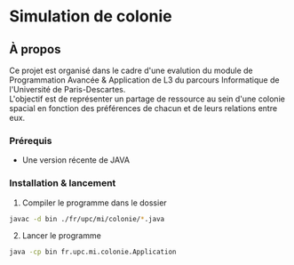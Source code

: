 # Simulation de colonie

##  À propos
Ce projet est organisé dans le cadre d'une evalution du module de Programmation Avancée & Application de L3 du parcours Informatique de l'Université de Paris-Descartes.\
L'objectif est de représenter un partage de ressource au sein d'une colonie spacial en fonction des préférences
de chacun et de leurs relations entre eux.

### Prérequis
* Une version récente de JAVA


### Installation & lancement
1. Compiler le programme dans le dossier
```sh
javac -d bin ./fr/upc/mi/colonie/*.java
```
2. Lancer le programme
```sh
java -cp bin fr.upc.mi.colonie.Application
```


